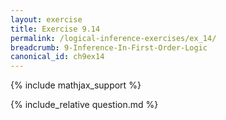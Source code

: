 ```yaml
---
layout: exercise
title: Exercise 9.14
permalink: /logical-inference-exercises/ex_14/
breadcrumb: 9-Inference-In-First-Order-Logic
canonical_id: ch9ex14
---
```


{% include mathjax_support %}
<div id="hiddden">{% include_relative question.md %}</div>